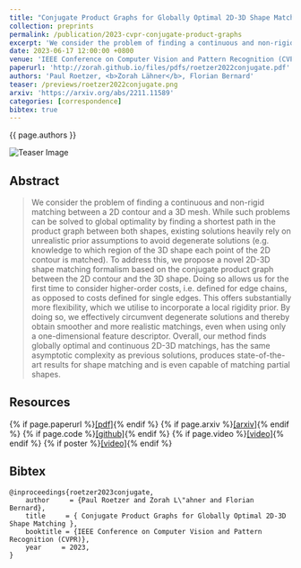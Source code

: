 ```yaml
---
title: "Conjugate Product Graphs for Globally Optimal 2D-3D Shape Matching"
collection: preprints
permalink: /publication/2023-cvpr-conjugate-product-graphs
excerpt: 'We consider the problem of finding a continuous and non-rigid matching between a 2D contour and a 3D mesh. While such problems can be solved to global optimality by finding a shortest path in the product graph between both shapes, existing solutions heavily rely on unrealistic prior assumptions to avoid degenerate solutions (e.g. knowledge to which region of the 3D shape each point of the 2D contour is matched). To address this, we propose a novel 2D-3D shape matching formalism based on the conjugate product graph between the 2D contour and the 3D shape. Doing so allows us for the first time to consider higher-order costs, i.e. defined for edge chains, as opposed to costs defined for single edges. This offers substantially more flexibility, which we utilise to incorporate a local rigidity prior. By doing so, we effectively circumvent degenerate solutions and thereby obtain smoother and more realistic matchings, even when using only a one-dimensional feature descriptor. Overall, our method finds globally optimal and continuous 2D-3D matchings, has the same asymptotic complexity as previous solutions, produces state-of-the-art results for shape matching and is even capable of matching partial shapes. '
date: 2023-06-17 12:00:00 +0800
venue: 'IEEE Conference on Computer Vision and Pattern Recognition (CVPR) (Accepted)'
paperurl: 'http://zorah.github.io/files/pdfs/roetzer2022conjugate.pdf'
authors: 'Paul Roetzer, <b>Zorah Lähner</b>, Florian Bernard'
teaser: /previews/roetzer2022conjugate.png
arxiv: 'https://arxiv.org/abs/2211.11589'
categories: [correspondence]
bibtex: true
---
```


{{ page.authors }}

<img class="pub_teaser" src="../images/previews/roetzer2022conjugate.png" alt="Teaser Image" title="teaser" />

## Abstract

> We consider the problem of finding a continuous and non-rigid matching between a 2D contour and a 3D mesh. While such problems can be solved to global optimality by finding a shortest path in the product graph between both shapes, existing solutions heavily rely on unrealistic prior assumptions to avoid degenerate solutions (e.g. knowledge to which region of the 3D shape each point of the 2D contour is matched). To address this, we propose a novel 2D-3D shape matching formalism based on the conjugate product graph between the 2D contour and the 3D shape. Doing so allows us for the first time to consider higher-order costs, i.e. defined for edge chains, as opposed to costs defined for single edges. This offers substantially more flexibility, which we utilise to incorporate a local rigidity prior. By doing so, we effectively circumvent degenerate solutions and thereby obtain smoother and more realistic matchings, even when using only a one-dimensional feature descriptor. Overall, our method finds globally optimal and continuous 2D-3D matchings, has the same asymptotic complexity as previous solutions, produces state-of-the-art results for shape matching and is even capable of matching partial shapes.  

## Resources

{% if page.paperurl %}<a href=" {{ page.paperurl }} ">[pdf]</a>{% endif %} {% if page.arxiv %}<a href=" {{ page.arxiv }} ">[arxiv]</a>{% endif %} {% if page.code %}<a href=" {{ page.code }} ">[github]</a>{% endif %} {% if page.video %}<a href=" {{ page.video }} ">[video]</a>{% endif %} {% if poster %}<a href=" {{ page.poster }} ">[video]</a>{% endif %}


## Bibtex

    @inproceedings{roetzer2023conjugate,
        author     = {Paul Roetzer and Zorah L\"ahner and Florian Bernard},
        title     = { Conjugate Product Graphs for Globally Optimal 2D-3D Shape Matching },
        booktitle = {IEEE Conference on Computer Vision and Pattern Recognition (CVPR)},
        year     = 2023,
    }

